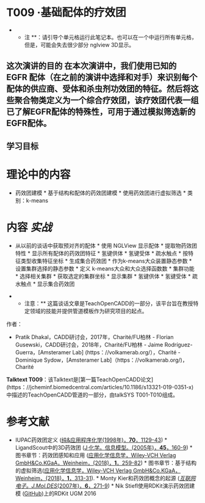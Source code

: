 # T009 ·基础配体的疗效团

* * 注 **：请引导个单元格运行此笔记本。也可以在一个中运行所有单元格，但是，可能会失去很少部分 nglview 3D显示。

 ## 这次演讲的目的 在本次演讲中，我们使用已知的 EGFR 配体（在之前的演讲中选择和对手）来识别每个配体的供应商、受体和杀虫剂功效团的特征。然后将这些聚合物类定义为一个综合疗效团，该疗效团代表一组已了解EGFR配体的特殊性，可用于通过模拟筛选新的EGFR配体。

## 学习目标

# 理论中的内容

* 药效团建模 * 基于结构和配体的药效团建模 * 使用药效团进行虚拟筛选 * 类别：k-means

 # 内容 *实战*

* 从以前的谈话中获取预对齐的配体 * 使用 NGLView 显示配体 * 提取物药效团特性 * 显示所有配体的药效团特征 * 氢键供体 * 氢键受体 * 疏水触点 * 按特征类型收集特征坐标 * 生成集合药效团 * 作为k-means大众装置静态参数 * 设置集群选择的静态参数 * 定义 k-means大众和大众选择函数数 * 集群功能 * 选择相关集群 * 获取选定的集群坐标 * 显示集群 * 氢键供体 * 氢键受体 * 疏水触点 * 显示集合药效团



* * 注意：** 这篇谈话文章是TeachOpenCADD的一部分，该平台旨在教授特定领域的技能并提供管道模板作为研究项目的起点。

作者：

- Pratik Dhakal，CADD研讨会，2017年，Charité/FU柏林 - Florian Gusewski，CADD研讨会，2018年，Charité/FU柏林 - Jaime Rodríguez-Guerra，[Amsteramer Lab] (https：//volkamerab.org/），Charité - Dominique Sydow，[Amsteramer Lab]（https：//volkamerab.org/)，Charité

 __Talktext T009__：该Talktext是[第一篇TeachOpenCADD论文] (https：//jcheminf.biomedcentral.com/articles/10.1186/s13321-019-0351-x)中描述的TeachOpenCADD管道的一部分，由talkSYS T001-T010组成。

 # 参考文献

* IUPAC药效团定义 ([纯&应用程序化学</i>(1998年)，<b>70</b>，1129-43](https://www.degruyter.com/view/journals/pac/70/5/article-p1129.xml)) * LigandScout中的3D药效团 ([J·化学。信息模型。</i>(2005年)，<b>45</b>，160-9](https://pubs.acs.org/doi/10.1021/ci049885e)) * 图书章节：药效团感知和应用 ([应用化学信息学，Wiley-VCH Verlag GmbH&Co.KGaA，Weinheim，(2018)，**1**，259-82](https://onlinelibrary.wiley.com/doi/10.1002/9783527806539.ch6f)) * 图书章节：基于结构的虚拟筛选([应用化学信息学，Wiley-VCH Verlag GmbH&Co.KGaA，Weinheim，(2018)，**1**，313-31](https://onlinelibrary.wiley.com/doi/10.1002/9783527806539.ch6h)). * Monty Kier和药效团概念的起源 ([<i>互联网电子。J.Mol.DES</i>(2007年)，<b>6</b>，271-9](http://biochempress.com/Files/iejmd_2007_6_0271.pdf)) * Nik Stiefl使用RDKit演示药效团建模 ([GitHub](https://github.com/rdkit/UGM_2016/blob/master/Notebooks/Stiefl_RDKitPh4FullPublication.ipynb))上的RDKit UGM 2016 